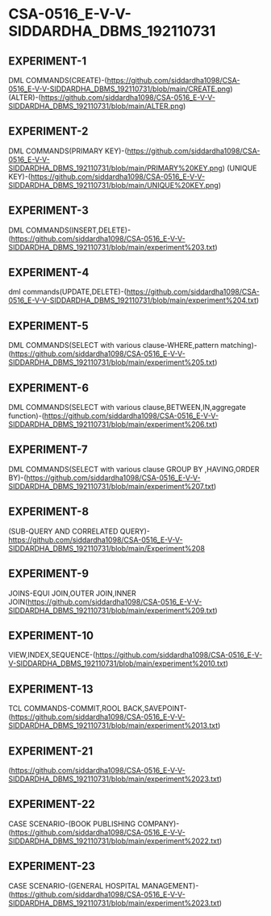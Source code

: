 # CSA-0516_E-V-V-SIDDARDHA_DBMS_192110731
## EXPERIMENT-1
DML COMMANDS(CREATE)-(https://github.com/siddardha1098/CSA-0516_E-V-V-SIDDARDHA_DBMS_192110731/blob/main/CREATE.png)
(ALTER)-(https://github.com/siddardha1098/CSA-0516_E-V-V-SIDDARDHA_DBMS_192110731/blob/main/ALTER.png)
## EXPERIMENT-2
DML COMMANDS(PRIMARY KEY)-(https://github.com/siddardha1098/CSA-0516_E-V-V-SIDDARDHA_DBMS_192110731/blob/main/PRIMARY%20KEY.png)
(UNIQUE KEY)-(https://github.com/siddardha1098/CSA-0516_E-V-V-SIDDARDHA_DBMS_192110731/blob/main/UNIQUE%20KEY.png)
## EXPERIMENT-3
DML COMMANDS(INSERT,DELETE)-(https://github.com/siddardha1098/CSA-0516_E-V-V-SIDDARDHA_DBMS_192110731/blob/main/experiment%203.txt)
## EXPERIMENT-4
dml commands(UPDATE,DELETE)-(https://github.com/siddardha1098/CSA-0516_E-V-V-SIDDARDHA_DBMS_192110731/blob/main/experiment%204.txt)
## EXPERIMENT-5
DML COMMANDS(SELECT with various clause-WHERE,pattern matching)-(https://github.com/siddardha1098/CSA-0516_E-V-V-SIDDARDHA_DBMS_192110731/blob/main/experiment%205.txt)
## EXPERIMENT-6
DML COMMANDS(SELECT with various clause,BETWEEN,IN,aggregate function)-(https://github.com/siddardha1098/CSA-0516_E-V-V-SIDDARDHA_DBMS_192110731/blob/main/experiment%206.txt)
## EXPERIMENT-7
DML COMMANDS(SELECT with various clause GROUP BY ,HAVING,ORDER BY)-(https://github.com/siddardha1098/CSA-0516_E-V-V-SIDDARDHA_DBMS_192110731/blob/main/experiment%207.txt)
## EXPERIMENT-8
(SUB-QUERY AND CORRELATED QUERY)-https://github.com/siddardha1098/CSA-0516_E-V-V-SIDDARDHA_DBMS_192110731/blob/main/Experiment%208
## EXPERIMENT-9
JOINS-EQUI JOIN,OUTER JOIN,INNER JOIN(https://github.com/siddardha1098/CSA-0516_E-V-V-SIDDARDHA_DBMS_192110731/blob/main/experiment%209.txt)
## EXPERIMENT-10
VIEW,INDEX,SEQUENCE-(https://github.com/siddardha1098/CSA-0516_E-V-V-SIDDARDHA_DBMS_192110731/blob/main/experiment%2010.txt)
## EXPERIMENT-13
TCL COMMANDS-COMMIT,ROOL BACK,SAVEPOINT-(https://github.com/siddardha1098/CSA-0516_E-V-V-SIDDARDHA_DBMS_192110731/blob/main/experiment%2013.txt)
## EXPERIMENT-21
(https://github.com/siddardha1098/CSA-0516_E-V-V-SIDDARDHA_DBMS_192110731/blob/main/experiment%2023.txt)
## EXPERIMENT-22
CASE SCENARIO-(BOOK PUBLISHING COMPANY)-(https://github.com/siddardha1098/CSA-0516_E-V-V-SIDDARDHA_DBMS_192110731/blob/main/experiment%2022.txt)
## EXPERIMENT-23
CASE SCENARIO-(GENERAL HOSPITAL MANAGEMENT)-(https://github.com/siddardha1098/CSA-0516_E-V-V-SIDDARDHA_DBMS_192110731/blob/main/experiment%2023.txt)


